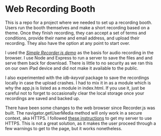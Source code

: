 # Web Recording Booth

This is a repo for a project where we needed to set up a recording booth. Users run the booth themselves and make a short recording based on a theme.  Once they finish recording, they can accept a set of terms and conditions, provide their name and email address, and upload their recording.  They also have the option at any point to start over.  

I used the [*Simple Recorder.js demo*](https://addpipe.com/simple-recorderjs-demo/) as the basis for audio recording in the browser. I use Node and Express to run a server to save the files and and serve them back for download.  There is little to no security as we ran this on our own iPad device and did not make it available to the public.  

I also experimented with the *idb-keyval* package to save the recordings locally in case the upload crashes.  I had to mix it in as a module which is why the app.js is listed as a module in index.html.  If you use it, just be careful not to forget to occasionally clear the local storage once your recordings are saved and backed up.

There have been some changes to the web browser since Recorder.js was built.  The navigator.getUserMedia method will only work in a secure context, aka HTTPS.  I followed [these instructions](https://stackoverflow.com/questions/11744975/enabling-https-on-express-js) to get my server to use HTTPS.  This is not a great solution, as it makes the user proceed through a few warnings to get to the page, but it works nonetheless.  

